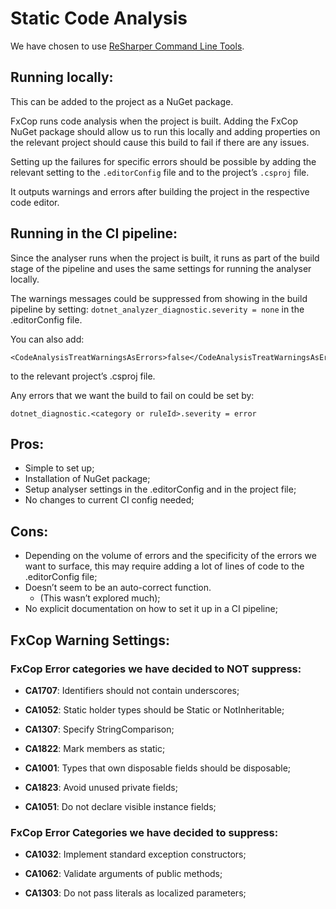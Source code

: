 # Static Code Analysis


We have chosen to use [ReSharper Command Line Tools](https://www.jetbrains.com/help/resharper/ReSharper_Command_Line_Tools.html).

##  Running locally:

This can be added to the project as a NuGet package.

FxCop runs code analysis when the project is built. Adding the FxCop NuGet package should allow us to run this locally and adding properties on the relevant project should cause this build to fail if there are any issues.

Setting up the failures for specific errors should be possible by adding the relevant setting to the `.editorConfig` file and to the project’s `.csproj` file.

It outputs warnings and errors after building the project in the respective code editor.
## Running in the CI pipeline:

Since the analyser runs when the project is built, it runs as part of the build stage of the pipeline and uses the same settings for running the analyser locally.

The warnings messages could be suppressed from showing in the build pipeline by setting: `dotnet_analyzer_diagnostic.severity = none` in the .editorConfig file.

You can also add:
```shell
<CodeAnalysisTreatWarningsAsErrors>false</CodeAnalysisTreatWarningsAsErrors>
```
to the relevant project’s .csproj file.

Any errors that we want the build to fail on could be set by:
```shell
dotnet_diagnostic.<category or ruleId>.severity = error
```
## Pros:

- Simple to set up;
- Installation of NuGet package;
- Setup analyser settings in the .editorConfig and in the project file;
- No changes to current CI config needed;

## Cons:

- Depending on the volume of errors and the specificity of the errors we want to surface, this may require adding a lot of lines of code to the .editorConfig file;
- Doesn’t seem to be an auto-correct function.
  * (This wasn’t explored much);
- No explicit documentation on how to set it up in a CI pipeline;

## FxCop Warning Settings:
### FxCop Error categories we have decided to NOT suppress:

- **CA1707**: Identifiers should not contain underscores;

- **CA1052**: Static holder types should be Static or NotInheritable;

- **CA1307**: Specify StringComparison;

- **CA1822**: Mark members as static;

- **CA1001**: Types that own disposable fields should be disposable;

- **CA1823**: Avoid unused private fields;

- **CA1051**: Do not declare visible instance fields;

### FxCop Error Categories we have decided to suppress:

- **CA1032**: Implement standard exception constructors;

- **CA1062**: Validate arguments of public methods;

- **CA1303**: Do not pass literals as localized parameters;
